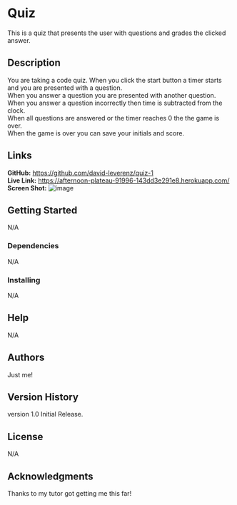 # Quiz
This is a quiz that presents the user with questions and grades the clicked answer.

## Description
You are taking a code quiz.  When you click the start button a timer starts and you are presented with a question.<br>
When you answer a question you are presented with another question.<br>
When you answer a question incorrectly then time is subtracted from the clock.<br>
When all questions are answered or the timer reaches 0 the the game is over.<br>
When the game is over you can save your initials and score.<br>

## Links
**GitHub:** https://github.com/david-leverenz/quiz-1<br>
**Live Link:** https://afternoon-plateau-91996-143dd3e291e8.herokuapp.com/
**Screen Shot:**
![image](https://github.com/david-leverenz/quiz-1/assets/131185593/f4d73f2d-0d5e-4670-92c3-8c33581df0b7)


## Getting Started
N/A
### Dependencies
N/A
### Installing
N/A
## Help
N/A
## Authors
Just me!
## Version History
version 1.0 Initial Release.
## License
N/A
## Acknowledgments
Thanks to my tutor got getting me this far!
